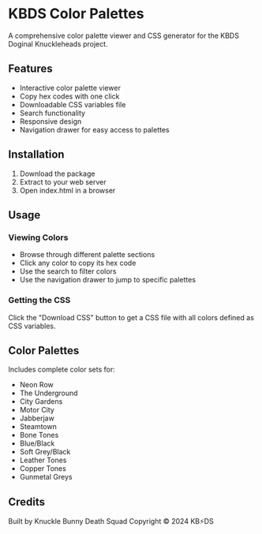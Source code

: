 # KBDS Color Palettes

A comprehensive color palette viewer and CSS generator for the KBDS Doginal Knuckleheads project.

## Features

- Interactive color palette viewer
- Copy hex codes with one click
- Downloadable CSS variables file
- Search functionality
- Responsive design
- Navigation drawer for easy access to palettes

## Installation

1. Download the package
2. Extract to your web server
3. Open index.html in a browser

## Usage

### Viewing Colors
- Browse through different palette sections
- Click any color to copy its hex code
- Use the search to filter colors
- Use the navigation drawer to jump to specific palettes

### Getting the CSS
Click the "Download CSS" button to get a CSS file with all colors defined as CSS variables.

## Color Palettes

Includes complete color sets for:
- Neon Row
- The Underground
- City Gardens
- Motor City
- Jabberjaw
- Steamtown
- Bone Tones
- Blue/Black
- Soft Grey/Black
- Leather Tones
- Copper Tones
- Gunmetal Greys

## Credits

Built by Knuckle Bunny Death Squad
Copyright © 2024 KB⚡️DS 